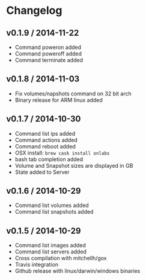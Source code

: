 # Changelog

## v0.1.9 / 2014-11-22

* Command poweron added
* Command poweroff added
* Command terminate added

## v0.1.8 / 2014-11-03

* Fix volumes/napshots command on 32 bit arch
* Binary release for ARM linux added

## v0.1.7 / 2014-10-30

* Command list ips added
* Command actions added
* Command reboot added
* OSX install: `brew cask install onlabs`
* bash tab completion added
* Volume and Snapshot sizes are displayed in GB
* State added to Server

## v0.1.6 / 2014-10-29

* Command list volumes added
* Command list snapshots added

## v0.1.5 / 2014-10-29

* Command list images added
* Command list servers added
* Cross compilation with mitchellh/gox
* Travis integration
* Github release with linux/darwin/windows binaries
